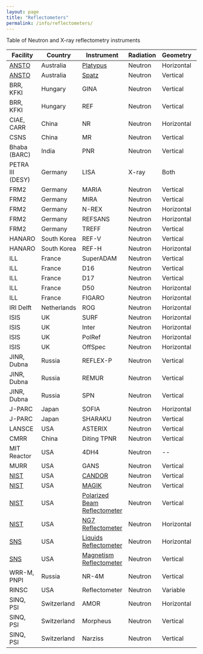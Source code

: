 ```yaml
---
layout: page
title: "Reflectometers"
permalink: /info/reflectometers/
---
```


Table of Neutron and X-ray reflectometry instruments

| Facility | Country | Instrument | Radiation | Geometry | Polarisation | ToF |
| --- | --- | --- | --- | --- | --- | --- | 
| [ANSTO](https://www.ansto.gov.au/user-access/instruments/neutron-scattering-instruments) | Australia | [Platypus](https://www.ansto.gov.au/user-access/instruments/neutron-scattering-instruments/platypus-neutron-reflectometer) | Neutron | Horizontal | Yes | Yes |
| [ANSTO](https://www.ansto.gov.au/user-access/instruments/neutron-scattering-instruments) | Australia | [Spatz](https://www.ansto.gov.au/user-access/instruments/neutron-scattering-instruments/spatz-neutron-reflectometer) | Neutron | Vertical | Yes | Yes |
| BRR, KFKI | Hungary | GINA | Neutron | Vertical | Yes | No |
| BRR, KFKI | Hungary | REF | Neutron | Vertical | Yes | No |
| CIAE, CARR | China | NR | Neutron | Horizontal | No | No |
| CSNS | China | MR | Neutron | Vertical | Yes | Yes | 
| Bhaba (BARC) | India | PNR | Neutron | Vertical | Yes | No | 
| PETRA III (DESY) | Germany | LISA | X-ray | Both | No | No |  
| FRM2 | Germany | MARIA | Neutron | Vertical | Yes | No |
| FRM2 | Germany | MIRA | Neutron | Vertical | Yes | No | 
| FRM2 | Germany | N-REX | Neutron | Horizontal | Yes | No | 
| FRM2 | Germany | REFSANS | Neutron | Horizontal | Yes | Yes | 
| FRM2 | Germany | TREFF | Neutron | Vertical | Yes | No |
| HANARO | South Korea | REF-V | Neutron | Vertical | No | No | 
| HANARO | South Korea | REF-H | Neutron | Horizontal | No | No | 
| ILL | France | SuperADAM | Neutron | Vertical | Yes | No | 
| ILL | France | D16 | Neutron | Vertical | No | No | 
| ILL | France | D17 | Neutron | Vertical | Yes | Yes | 
| ILL | France | D50 | Neutron | Horizontal | No | No | 
| ILL | France | FIGARO | Neutron | Horizontal | No | Yes | 
| IRI Delft | Netherlands | ROG | Neutron | Horizontal | Yes | Yes |
| ISIS | UK | SURF | Neutron | Horizontal | No | Yes | 
| ISIS | UK | Inter | Neutron | Horizontal | No | Yes |
| ISIS | UK | PolRef | Neutron | Horizontal | Yes | Yes |
| ISIS | UK | OffSpec | Neutron | Horizontal | Yes | Yes |
| JINR, Dubna | Russia | REFLEX-P | Neutron | Vertical | Yes | Yes |
| JINR, Dubna | Russia | REMUR | Neutron | Vertical | Yes | Yes |
| JINR, Dubna | Russia | SPN | Neutron | Vertical | Yes | Yes |
| J-PARC | Japan | SOFIA | Neutron | Horizontal | No | Yes | 
| J-PARC | Japan | SHARAKU | Neutron | Vertical | Yes | Yes |
| LANSCE | USA | ASTERIX | Neutron | Vertical | Yes | Yes |
| CMRR | China | Diting TPNR | Neutron | Vertical | Yes | Yes |
| MIT Reactor | USA | 4DH4 | Neutron | -- | No | Yes | 
| MURR | USA | GANS | Neutron | Vertical | Yes | No | 
| [NIST](https://www.nist.gov/ncnr/neutron-instruments/reflectometry) | USA | [CANDOR](https://www.nist.gov/ncnr/chrns-candor-white-beam-reflectometer) | Neutron | Vertical | No | No | 
| [NIST](https://www.nist.gov/ncnr/neutron-instruments/reflectometry) | USA | [MAGIK](https://www.nist.gov/ncnr/magik-reflectometer) | Neutron | Vertical | No | No | 
| [NIST](https://www.nist.gov/ncnr/neutron-instruments/reflectometry) | USA | [Polarized Beam Reflectometer](https://www.nist.gov/ncnr/polarized-beam-reflectometer) | Neutron | Vertical | Yes | No | 
| [NIST](https://www.nist.gov/ncnr/neutron-instruments/reflectometry) | USA | [NG7 Reflectometer](https://www.nist.gov/ncnr/ng7-horizontal-neutron-reflectometer) | Neutron | Horizontal | No | No | 
| [SNS](https://neutrons.ornl.gov/) | USA | [Liquids Reflectometer](https://neutrons.ornl.gov/lr) | Neutron | Horizontal | No | Yes | 
| [SNS](https://neutrons.ornl.gov/) | USA | [Magnetism Reflectometer](https://neutrons.ornl.gov/mr) | Neutron | Vertical | Yes | Yes | 
| WRR-M, PNPI | Russia | NR-4M | Neutron | Vertical | Yes | Yes |
| RINSC | USA | Reflectometer | Neutron | Variable | No | Yes |
| SINQ, PSI | Switzerland | AMOR | Neutron | Horizontal | Yes | Yes |
| SINQ, PSI | Switzerland | Morpheus | Neutron | Vertical | Yes | No |
| SINQ, PSI | Switzerland | Narziss | Neutron | Vertical | Yes | No |
